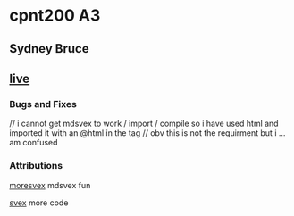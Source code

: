 # cpnt200 A3
## Sydney Bruce
## [live]()

### Bugs and Fixes

// i cannot get mdsvex to work / import / compile so i have used html and imported it with an @html in the tag
// obv this is not the requirment but i ... am confused
### Attributions

[moresvex](https://www.thisdot.co/blog/how-to-quickly-build-and-deploy-a-static-markdown-blog-with-sveltekit) mdsvex fun

[svex](https://dev.to/willkre/render-markdown-from-a-string-in-svelte-mdsvex-sveltekit-1597) more code 